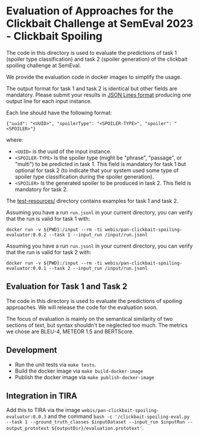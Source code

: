 # Evaluation of Approaches for the Clickbait Challenge at SemEval 2023 - Clickbait Spoiling

The code in this directory is used to evaluate the predictions of task 1 (spoiler type classification) and task 2 (spoiler generation) of the clickbait spoiling challenge at SemEval.

We provide the evaluation code in docker images to simplify the usage.

The output format for task 1 and task 2 is identical but other fields are mandatory.
Please submit your results in [JSON Lines format](https://jsonlines.org/) producing one output line for each input instance.

Each line should have the following format:

```
{"uuid": "<UUID>", "spoilerType": "<SPOILER-TYPE>", "spoiler": "<SPOILER>"}
```

where:

- `<UUID>` is the uuid of the input instance.
- `<SPOILER-TYPE>` Is the spoiler type (might be "phrase", "passage", or "multi") to be predicted in task 1. This field is mandatory for task 1 but optional for task 2 (to indicate that your system used some type of spoiler type classification during the spoiler generation).
- `<SPOILER>` Is the generated spoiler to be produced in task 2. This field is mandatory for task 2.

The [test-resources/](test-resources/) directory contains examples for task 1 and task 2.

Assuming you have a run `run.jsonl` in your current directory, you can verify that the run is valid for task 1 with:

```
docker run -v ${PWD}:/input --rm -ti webis/pan-clickbait-spoiling-evaluator:0.0.2 --task 1 --input_run /input/run.jsonl
```

Assuming you have a run `run.jsonl` in your current directory, you can verify that the run is valid for task 2 with:

```
docker run -v ${PWD}:/input --rm -ti webis/pan-clickbait-spoiling-evaluator:0.0.1 --task 2 --input_run /input/run.jsonl
```

## Evaluation for Task 1 and Task 2

The code in this directory is used to evaluate the predictions of spoiling approaches.
We will release the code for the evaluation soon.

The focus of evaluation is mainly on the semantical similarity of two sections of text, but syntax shouldn't be neglected too much.
The metrics we chose are BLEU-4, METEOR 1.5 and BERTScore.

## Development

- Run the unit tests via `make tests`.
- Build the docker image via `make build-docker-image`
- Publish the docker image via `make publish-docker-image`

## Integration in TIRA

Add this to TIRA via the image `webis/pan-clickbait-spoiling-evaluator:0.0.3` and the command `bash -c '/clickbait-spoiling-eval.py --task 1 --ground_truth_classes $inputDataset --input_run $inputRun --output_prototext ${outputDir}/evaluation.prototext'`.

